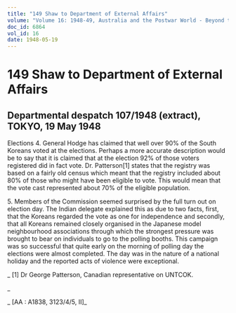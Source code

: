 ```yaml
---
title: "149 Shaw to Department of External Affairs"
volume: "Volume 16: 1948-49, Australia and the Postwar World - Beyond the Region"
doc_id: 6864
vol_id: 16
date: 1948-05-19
---
```


# 149 Shaw to Department of External Affairs

## Departmental despatch 107/1948 (extract), TOKYO, 19 May 1948

Elections 4. General Hodge has claimed that well over 90% of the South Koreans voted at the elections. Perhaps a more accurate description would be to say that it is claimed that at the election 92% of those voters registered did in fact vote. Dr. Patterson[1] states that the registry was based on a fairly old census which meant that the registry included about 80% of those who might have been eligible to vote. This would mean that the vote cast represented about 70% of the eligible population.

5\. Members of the Commission seemed surprised by the full turn out on election day. The Indian delegate explained this as due to two facts, first, that the Koreans regarded the vote as one for independence and secondly, that all Koreans remained closely organised in the Japanese model neighbourhood associations through which the strongest pressure was brought to bear on individuals to go to the polling booths. This campaign was so successful that quite early on the morning of polling day the elections were almost completed. The day was in the nature of a national holiday and the reported acts of violence were exceptional.

_ [1] Dr George Patterson, Canadian representative on UNTCOK.

_

_ [AA : A1838, 3123/4/5, II]_
